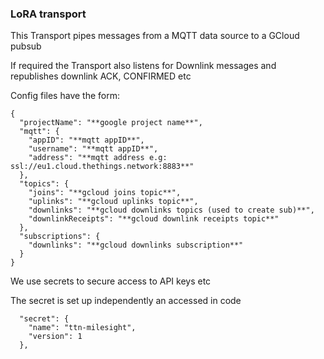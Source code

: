 ### LoRA transport

This Transport pipes messages from a MQTT data source to a GCloud pubsub

If required the Transport also listens for Downlink messages and republishes downlink ACK, CONFIRMED etc

Config files have the form:
```
{
  "projectName": "**google project name**",
  "mqtt": {
    "appID": "**mqtt appID**",
    "username": "**mqtt appID**",
    "address": "**mqtt address e.g: ssl://eu1.cloud.thethings.network:8883**"
  },
  "topics": {
    "joins": "**gcloud joins topic**",
    "uplinks": "**gcloud uplinks topic**",
    "downlinks": "**gcloud downlinks topics (used to create sub)**",
    "downlinkReceipts": "**gcloud downlink receipts topic**"
  },
  "subscriptions": {
    "downlinks": "**gcloud downlinks subscription**"
  }
}
```

We use secrets to secure access to API keys etc

The secret is set up independently an accessed in code
```
  "secret": {
    "name": "ttn-milesight",
    "version": 1
  },
```